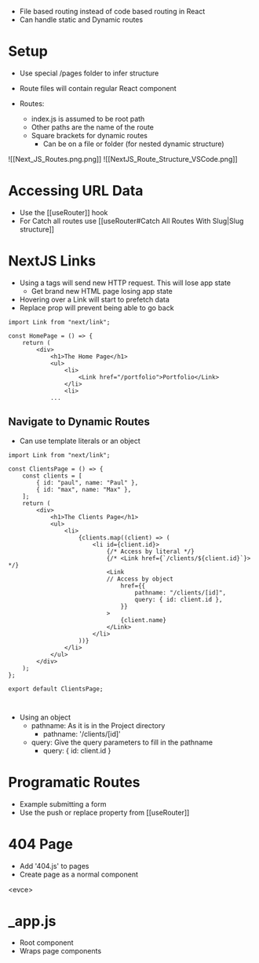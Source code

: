 - File based routing instead of code based routing in React
- Can handle static and Dynamic routes

# Setup

- Use special /pages folder to infer structure
- Route files will contain regular React component

- Routes:
	- index.js is assumed to be root path
	- Other paths are the name of the route
	- Square brackets for dynamic routes
		- Can be on a file or folder (for nested dynamic structure)

![[Next_JS_Routes.png.png]]
![[NextJS_Route_Structure_VSCode.png]]



# Accessing URL Data

- Use the [[useRouter]] hook
- For Catch all routes use [[useRouter#Catch All Routes With Slug|Slug structure]]


# NextJS Links

- Using a tags will send new HTTP request. This will lose app state
	- Get brand new HTML page losing app state
- Hovering over a Link will start to prefetch data
- Replace prop will prevent being able to go back

```JSX
import Link from "next/link";

const HomePage = () => {
	return (
		<div>
			<h1>The Home Page</h1>
			<ul>
				<li>
					<Link href="/portfolio">Portfolio</Link>
				</li>
				<li>
			...
```

## Navigate to Dynamic Routes

- Can use template literals or an object
```JSX
import Link from "next/link";

const ClientsPage = () => {
	const clients = [
		{ id: "paul", name: "Paul" },
		{ id: "max", name: "Max" },
	];
	return (
		<div>
			<h1>The Clients Page</h1>
			<ul>
				<li>
					{clients.map((client) => (
						<li id={client.id}>
                            {/* Access by literal */}
							{/* <Link href={`/clients/${client.id}`}>  */}
							<Link
                            // Access by object
								href={{
									pathname: "/clients/[id]",
									query: { id: client.id },
								}}
							>
								{client.name}
							</Link>
						</li>
					))}
				</li>
			</ul>
		</div>
	);
};

export default ClientsPage;



```

- Using an object
	- pathname: As it is in the Project directory
		- pathname: '/clients/\[id]'
	- query: Give the query parameters to fill in the pathname
		- query: { id: client.id }

# Programatic Routes

- Example submitting a form
- Use the push or replace property from [[useRouter]]

# 404  Page

- Add '404.js' to pages
- Create page as a normal component

\<evce>


# \_app.js

- Root component
- Wraps page components